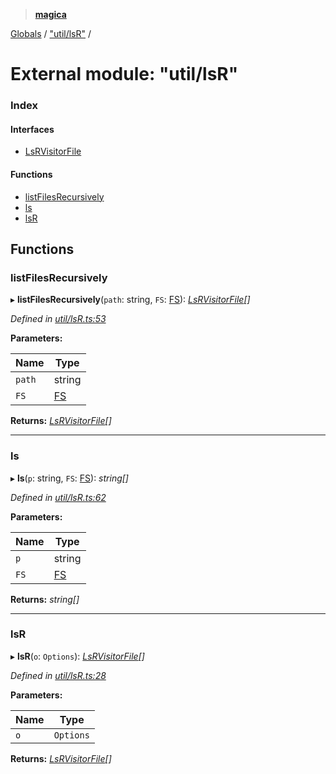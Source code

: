 > **[magica](../README.md)**

[Globals](../README.md) / ["util/lsR"](_util_lsr_.md) /

# External module: "util/lsR"

### Index

#### Interfaces

* [LsRVisitorFile](../interfaces/_util_lsr_.lsrvisitorfile.md)

#### Functions

* [listFilesRecursively](_util_lsr_.md#listfilesrecursively)
* [ls](_util_lsr_.md#ls)
* [lsR](_util_lsr_.md#lsr)

## Functions

###  listFilesRecursively

▸ **listFilesRecursively**(`path`: string, `FS`: [FS](../interfaces/_emscriptenfs_.fs.md)): *[LsRVisitorFile](../interfaces/_util_lsr_.lsrvisitorfile.md)[]*

*Defined in [util/lsR.ts:53](https://github.com/cancerberoSgx/magica/blob/cdb8012/src/util/lsR.ts#L53)*

**Parameters:**

Name | Type |
------ | ------ |
`path` | string |
`FS` | [FS](../interfaces/_emscriptenfs_.fs.md) |

**Returns:** *[LsRVisitorFile](../interfaces/_util_lsr_.lsrvisitorfile.md)[]*

___

###  ls

▸ **ls**(`p`: string, `FS`: [FS](../interfaces/_emscriptenfs_.fs.md)): *string[]*

*Defined in [util/lsR.ts:62](https://github.com/cancerberoSgx/magica/blob/cdb8012/src/util/lsR.ts#L62)*

**Parameters:**

Name | Type |
------ | ------ |
`p` | string |
`FS` | [FS](../interfaces/_emscriptenfs_.fs.md) |

**Returns:** *string[]*

___

###  lsR

▸ **lsR**(`o`: `Options`): *[LsRVisitorFile](../interfaces/_util_lsr_.lsrvisitorfile.md)[]*

*Defined in [util/lsR.ts:28](https://github.com/cancerberoSgx/magica/blob/cdb8012/src/util/lsR.ts#L28)*

**Parameters:**

Name | Type |
------ | ------ |
`o` | `Options` |

**Returns:** *[LsRVisitorFile](../interfaces/_util_lsr_.lsrvisitorfile.md)[]*